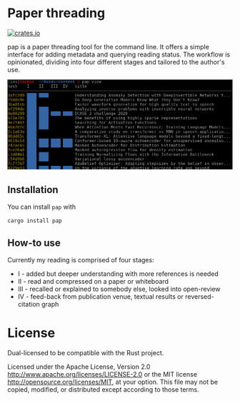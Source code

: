 # Paper threading

[![crates.io](https://img.shields.io/crates/v/linfa.svg)](https://crates.io/crates/linfa)

pap is a paper threading tool for the command line. It offers a simple interface for adding metadata and querying reading status. The workflow is opinionated, dividing into four different stages and tailored to the author's use.

<img src="example.png"></img>

## Installation

You can install `pap` with

```
cargo install pap
```

## How-to use

Currently my reading is comprised of four stages:
 * I  - added but deeper understanding with more references is needed
 * II - read and compressed on a paper or whiteboard
 * III - recalled or explained to somebody else, looked into open-review
 * IV - feed-back from publication venue, textual results or reversed-citation graph

# License

Dual-licensed to be compatible with the Rust project.

Licensed under the Apache License, Version 2.0 http://www.apache.org/licenses/LICENSE-2.0 or the MIT license http://opensource.org/licenses/MIT, at your option. This file may not be copied, modified, or distributed except according to those terms.


